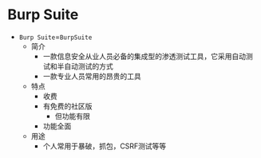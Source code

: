 # Burp Suite

* `Burp Suite`=`BurpSuite`
  * 简介
    * 一款信息安全从业人员必备的集成型的渗透测试工具，它采用自动测试和半自动测试的方式
    * 一款专业人员常用的昂贵的工具
  * 特点
    * 收费
    * 有免费的社区版
        * 但功能有限
    * 功能全面
  * 用途
    * 个人常用于暴破，抓包，CSRF测试等等
